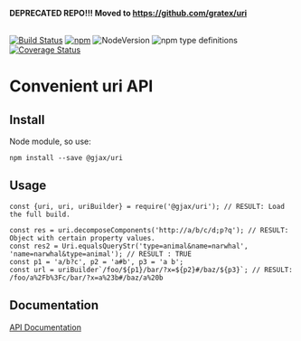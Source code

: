**DEPRECATED REPO!!! Moved to https://github.com/gratex/uri**
<br><br>

[![Build Status](https://travis-ci.org/gratex/uri.svg?branch=readme)](https://travis-ci.org/gratex/uri)
[![npm](https://img.shields.io/npm/dm/@gjax/uri.svg)](https://www.npmjs.com/package/@gjax/uri)
![NodeVersion](https://img.shields.io/node/v/@gjax/uri.svg)
![npm type definitions](https://img.shields.io/npm/types/@gjax/uri.svg)
[![Coverage Status](https://coveralls.io/repos/github/gratex/uri/badge.svg?branch=readme)](https://coveralls.io/github/gratex/uri?branch=readme)

# Convenient uri API


## Install
Node module, so use:

```
npm install --save @gjax/uri
```

## Usage

```
const {uri, uri, uriBuilder} = require('@gjax/uri'); // RESULT: Load the full build.
```
```
const res = uri.decomposeComponents('http://a/b/c/d;p?q'); // RESULT: Object with certain property values.  
const res2 = Uri.equalsQueryStr('type=animal&name=narwhal', 'name=narwhal&type=animal'); // RESULT : TRUE  
const p1 = 'a/b?c', p2 = 'a#b', p3 = 'a b';  
const url = uriBuilder`/foo/${p1}/bar/?x=${p2}#/baz/${p3}`; // RESULT: /foo/a%2Fb%3Fc/bar/?x=a%23b#/baz/a%20b 
```

## Documentation
[API Documentation](http://gratex.github.io/uri/doc/api/index.html)